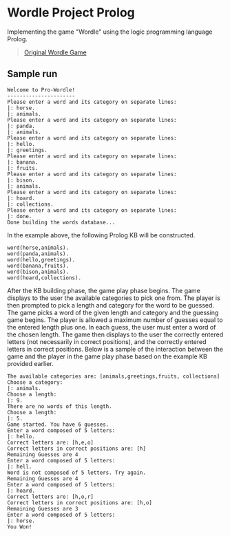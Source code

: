 # Wordle Project Prolog
Implementing the game "Wordle" using the logic programming language Prolog.
>[Original Wordle Game](https://www.nytimes.com/games/wordle/index.html)

## Sample run
```
Welcome to Pro-Wordle!
----------------------
Please enter a word and its category on separate lines:
|: horse.
|: animals.
Please enter a word and its category on separate lines:
|: panda.
|: animals.
Please enter a word and its category on separate lines:
|: hello.
|: greetings.
Please enter a word and its category on separate lines:
|: banana.
|: fruits.
Please enter a word and its category on separate lines:
|: bison.
|: animals.
Please enter a word and its category on separate lines:
|: hoard.
|: collections.
Please enter a word and its category on separate lines:
|: done.
Done building the words database...
```
In the example above, the following Prolog KB will be constructed.
```
word(horse,animals).
word(panda,animals).
word(hello,greetings).
word(banana,fruits).
word(bison,animals).
word(hoard,collections).
```
After the KB building phase, the game play phase begins. The game displays to the user
the available categories to pick one from. The player is then prompted to pick a length
and category for the word to be guessed. The game picks a word of the given length and
category and the guessing game begins. The player is allowed a maximum number of
guesses equal to the entered length plus one. In each guess, the user must enter a word of
the chosen length. The game then displays to the user the correctly entered letters (not
necessarily in correct positions), and the correctly entered letters in correct positions.
Below is a sample of the interaction between the game and the player in the game play
phase based on the example KB provided earlier.
```
The available categories are: [animals,greetings,fruits, collections]
Choose a category:
|: animals.
Choose a length:
|: 9.
There are no words of this length.
Choose a length:
|: 5.
Game started. You have 6 guesses.
Enter a word composed of 5 letters:
|: hello.
Correct letters are: [h,e,o]
Correct letters in correct positions are: [h]
Remaining Guesses are 4
Enter a word composed of 5 letters:
|: hell.
Word is not composed of 5 letters. Try again.
Remaining Guesses are 4
Enter a word composed of 5 letters:
|: hoard.
Correct letters are: [h,o,r]
Correct letters in correct positions are: [h,o]
Remaining Guesses are 3
Enter a word composed of 5 letters:
|: horse.
You Won!
```
